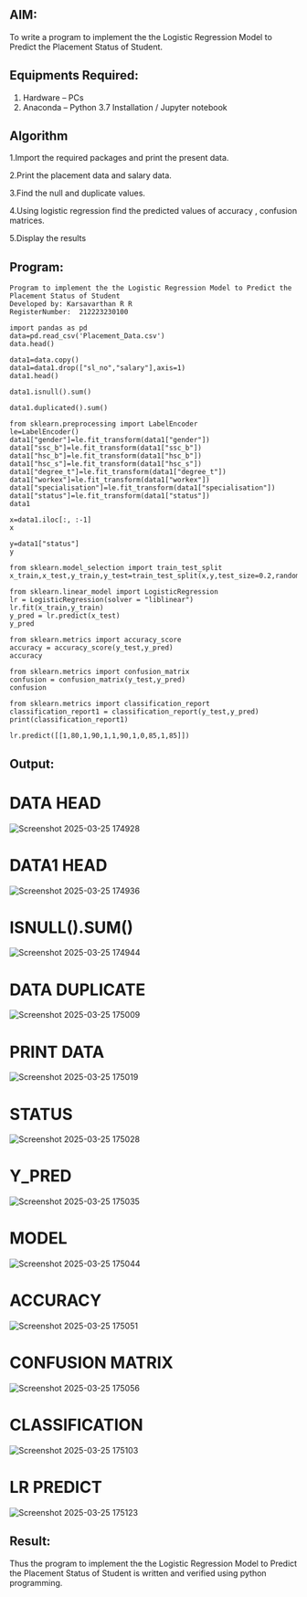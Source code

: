 ## AIM:
To write a program to implement the the Logistic Regression Model to Predict the Placement Status of Student.

## Equipments Required:
1. Hardware – PCs
2. Anaconda – Python 3.7 Installation / Jupyter notebook

## Algorithm

1.Import the required packages and print the present data.

2.Print the placement data and salary data.

3.Find the null and duplicate values.

4.Using logistic regression find the predicted values of accuracy , confusion matrices.

5.Display the results

## Program:
```
Program to implement the the Logistic Regression Model to Predict the Placement Status of Student
Developed by: Karsavarthan R R
RegisterNumber:  212223230100

import pandas as pd
data=pd.read_csv('Placement_Data.csv')
data.head()

data1=data.copy()
data1=data1.drop(["sl_no","salary"],axis=1)
data1.head()

data1.isnull().sum()

data1.duplicated().sum()

from sklearn.preprocessing import LabelEncoder
le=LabelEncoder()
data1["gender"]=le.fit_transform(data1["gender"])
data1["ssc_b"]=le.fit_transform(data1["ssc_b"])
data1["hsc_b"]=le.fit_transform(data1["hsc_b"])
data1["hsc_s"]=le.fit_transform(data1["hsc_s"])
data1["degree_t"]=le.fit_transform(data1["degree_t"])
data1["workex"]=le.fit_transform(data1["workex"])
data1["specialisation"]=le.fit_transform(data1["specialisation"])
data1["status"]=le.fit_transform(data1["status"])
data1

x=data1.iloc[:, :-1]
x

y=data1["status"]
y

from sklearn.model_selection import train_test_split
x_train,x_test,y_train,y_test=train_test_split(x,y,test_size=0.2,random_state=0)

from sklearn.linear_model import LogisticRegression 
lr = LogisticRegression(solver = "liblinear")
lr.fit(x_train,y_train)
y_pred = lr.predict(x_test)
y_pred

from sklearn.metrics import accuracy_score
accuracy = accuracy_score(y_test,y_pred)
accuracy

from sklearn.metrics import confusion_matrix
confusion = confusion_matrix(y_test,y_pred)
confusion

from sklearn.metrics import classification_report
classification_report1 = classification_report(y_test,y_pred)
print(classification_report1)

lr.predict([[1,80,1,90,1,1,90,1,0,85,1,85]])
```


## Output:

# DATA HEAD
![Screenshot 2025-03-25 174928](https://github.com/user-attachments/assets/292ece27-1ad9-4c0f-adc0-2cbe40d3d4af)


# DATA1 HEAD
![Screenshot 2025-03-25 174936](https://github.com/user-attachments/assets/a54c9d1e-7ab4-4793-969d-143834b2e00f)


# ISNULL().SUM()
![Screenshot 2025-03-25 174944](https://github.com/user-attachments/assets/f1764e04-6484-4b00-a4d8-5acb8372eb77)


# DATA DUPLICATE
![Screenshot 2025-03-25 175009](https://github.com/user-attachments/assets/b128aecc-3a47-40ac-892b-f1303b828951)


# PRINT DATA
![Screenshot 2025-03-25 175019](https://github.com/user-attachments/assets/6cdb39ca-b5bc-4b8d-8ea2-173683297dea)


# STATUS
![Screenshot 2025-03-25 175028](https://github.com/user-attachments/assets/7e36ef91-d76e-4ccd-9d71-ad50c1116b97)


# Y_PRED
![Screenshot 2025-03-25 175035](https://github.com/user-attachments/assets/1459fbf0-d02e-468d-a654-efa3dd3b4921)


# MODEL
![Screenshot 2025-03-25 175044](https://github.com/user-attachments/assets/29af6166-0c8d-41e4-863b-894490761834)


# ACCURACY
![Screenshot 2025-03-25 175051](https://github.com/user-attachments/assets/ac158d16-78f2-4457-8025-17078e6ef608)


# CONFUSION MATRIX
![Screenshot 2025-03-25 175056](https://github.com/user-attachments/assets/006e8cb5-0332-46d5-bed1-c2be77b9a7c8)


# CLASSIFICATION
![Screenshot 2025-03-25 175103](https://github.com/user-attachments/assets/f98a8c75-463b-4dde-9c1a-c5a0ea3b9f0c)


# LR PREDICT
![Screenshot 2025-03-25 175123](https://github.com/user-attachments/assets/13806e50-5c73-4537-b39d-99f8faffd483)


## Result:
Thus the program to implement the the Logistic Regression Model to Predict the Placement Status of Student is written and verified using python programming.
